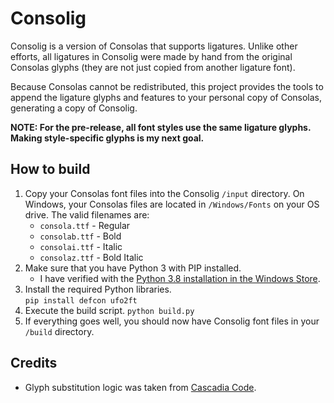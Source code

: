 # Consolig

Consolig is a version of Consolas that supports ligatures. Unlike other efforts, all ligatures in Consolig were made by hand from the original Consolas glyphs (they are not just copied from another ligature font).

Because Consolas cannot be redistributed, this project provides the tools to append the ligature glyphs and features to your personal copy of Consolas, generating a copy of Consolig.

**NOTE: For the pre-release, all font styles use the same ligature glyphs. Making style-specific glyphs is my next goal.**

## How to build

1. Copy your Consolas font files into the Consolig `/input` directory. On Windows, your Consolas files are located in `/Windows/Fonts` on your OS drive. The valid filenames are:
   - `consola.ttf` - Regular
   - `consolab.ttf` - Bold
   - `consolai.ttf` - Italic
   - `consolaz.ttf` - Bold Italic
2. Make sure that you have Python 3 with PIP installed.
   - I have verified with the [Python 3.8 installation in the Windows Store](https://www.microsoft.com/store/productId/9MSSZTT1N39L).
3. Install the required Python libraries.<br>
   `pip install defcon ufo2ft`
4. Execute the build script.
   `python build.py`
5. If everything goes well, you should now have Consolig font files in your `/build` directory.

## Credits

- Glyph substitution logic was taken from [Cascadia Code](https://github.com/microsoft/cascadia-code).
